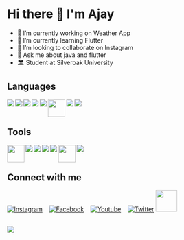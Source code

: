 # Hi there 👋  I'm Ajay

* 🔭 I’m currently working on Weather App
* 🌱 I’m currently learning Flutter
* 👯 I’m looking to collaborate on Instagram 
* 💬 Ask me about java and flutter
* 🏛️ Student at Silveroak University

## Languages 
<div>
<img align="left" src="https://img.icons8.com/color/40/000000/c-programming.png"/>
<img align="left" src="https://img.icons8.com/color/40/000000/c-plus-plus-logo.png"/>
<img align="left" src="https://img.icons8.com/color/40/000000/java-coffee-cup-logo.png"/>
<img align="left" src="https://img.icons8.com/color/40/000000/html-5.png"/>
<img align="left" src="https://img.icons8.com/color/40/000000/css3.png"/>
<img align="left" height="40" src="https://cdn.worldvectorlogo.com/logos/mysql.svg">
<img align="left" src="https://img.icons8.com/color/40/000000/flutter.png"/>
<img align="left" src="https://img.icons8.com/color/40/000000/dart.png">
  <br> <br>

</div>


## Tools

<div>
<img align="left" height="40" src="https://user-images.githubusercontent.com/11943860/46922575-7017cf80-cfe1-11e8-845a-0cd198fb546c.png"/>
<img align="left" src="https://img.icons8.com/color/40/000000/git.png"/>
<img align="left" src="https://img.icons8.com/fluent/40/000000/github.png"/>
<img align="left" src="https://img.icons8.com/color/40/000000/ubuntu.png"/>
<img align="left" src="https://img.icons8.com/fluent/40/000000/console.png"/>
<img align="left" width="40" src="https://upload.wikimedia.org/wikipedia/commons/thumb/3/34/Android_Studio_icon.svg/1200px-Android_Studio_icon.svg.png"/>
<img align="left" src="https://img.icons8.com/fluent/40/000000/visual-studio-code-2019.png"/><br><br>
</div>
  
  
## Connect with me

[![Instagram](https://img.icons8.com/ios/40/000000/instagram-new--v2.png)](https://www.instagram.com/ll_ajayrathod_ll/)&nbsp;&nbsp;&nbsp;
[![Facebook](https://img.icons8.com/android/40/000000/facebook-new.png)](https://www.facebook.com/ajaysinh.rathod.7927)&nbsp;&nbsp;&nbsp;
[![Youtube](https://img.icons8.com/small/40/000000/youtube.png)](https://www.youtube.com/channel/UCbhGYVadJsZtJzHYMWLNRRQ)&nbsp;&nbsp;&nbsp;
[![Twitter](https://img.icons8.com/android/40/000000/twitter.png)](https://twitter.com/Ajaysin34751867)
[<img height="50" src="https://img.icons8.com/windows/452/hackerrank.png"/>](https://www.hackerrank.com/ajaysinhrathod11)
<br>
<br>

<img src="https://github-readme-stats.vercel.app/api?username=Ajaysinh1290&&show_icons=true&title_color=ffffff&icon_color=bb2acf&text_color=daf7dc&bg_color=191919" />
